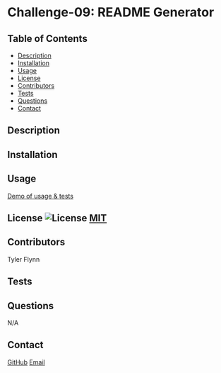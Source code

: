 # Challenge-09: README Generator

  ## Table of Contents
  - [Description](#description)
  - [Installation](#installation)
  - [Usage](#usage)
  - [License](#license)
  - [Contributors](#contributors)
  - [Tests](#tests)
  - [Questions](#questions)
  - [Contact](#contact)

  ## Description

  ## Installation
  

  ## Usage
  

  [Demo of usage & tests]()

  ## License ![License](https://img.shields.io/badge/License-MIT-yellow.svg) [MIT](https://opensource.org/licenses/MIT)

  ## Contributors
  Tyler Flynn

  ## Tests
  

  ## Questions
  N/A

  ## Contact
  [GitHub](https://github.com/tyler94flynn)
  [Email](tyler94flynn@gmail.com)